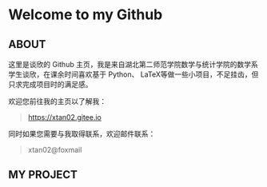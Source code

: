 # Welcome to my Github

## ABOUT

这里是谈欣的 Github 主页，我是来自湖北第二师范学院数学与统计学院的数学系学生谈欣，在课余时间喜欢基于 Python、 LaTeX等做一些小项目，不足挂齿，但只求完成项目时的满足感。

欢迎您前往我的主页以了解我：
>https://xtan02.gitee.io

同时如果您需要与我取得联系，欢迎邮件联系：
>xtan02@foxmail

## MY PROJECT
